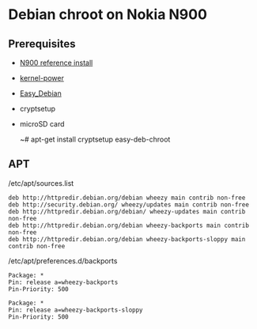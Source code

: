 # Debian chroot on Nokia N900

## Prerequisites

* [N900 reference install](../reference-install)
* [kernel-power](https://wiki.maemo.org/Kernel_power)
* [Easy_Debian](https://wiki.maemo.org/Easy_Debian)
* cryptsetup
* microSD card

    ~# apt-get install cryptsetup easy-deb-chroot

## APT

/etc/apt/sources.list

    deb http://httpredir.debian.org/debian wheezy main contrib non-free
    deb http://security.debian.org/ wheezy/updates main contrib non-free
    deb http://httpredir.debian.org/debian/ wheezy-updates main contrib non-free
    deb http://httpredir.debian.org/debian wheezy-backports main contrib non-free
    deb http://httpredir.debian.org/debian wheezy-backports-sloppy main contrib non-free

/etc/apt/preferences.d/backports 

    Package: *
    Pin: release a=wheezy-backports
    Pin-Priority: 500
    
    Package: *
    Pin: release a=wheezy-backports-sloppy
    Pin-Priority: 500


